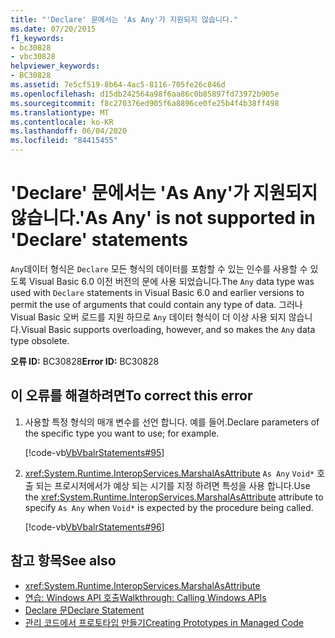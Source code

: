 ```yaml
---
title: "'Declare' 문에서는 'As Any'가 지원되지 않습니다."
ms.date: 07/20/2015
f1_keywords:
- bc30828
- vbc30828
helpviewer_keywords:
- BC30828
ms.assetid: 7e5cf519-8b64-4ac5-8116-705fe26c846d
ms.openlocfilehash: d15db242564a98f6aa86c0b85897fd73972b905e
ms.sourcegitcommit: f8c270376ed905f6a8896ce0fe25b4f4b38ff498
ms.translationtype: MT
ms.contentlocale: ko-KR
ms.lasthandoff: 06/04/2020
ms.locfileid: "84415455"
---
```

# <a name="as-any-is-not-supported-in-declare-statements"></a><span data-ttu-id="82588-102">'Declare' 문에서는 'As Any'가 지원되지 않습니다.</span><span class="sxs-lookup"><span data-stu-id="82588-102">'As Any' is not supported in 'Declare' statements</span></span>
<span data-ttu-id="82588-103">`Any`데이터 형식은 `Declare` 모든 형식의 데이터를 포함할 수 있는 인수를 사용할 수 있도록 Visual Basic 6.0 이전 버전의 문에 사용 되었습니다.</span><span class="sxs-lookup"><span data-stu-id="82588-103">The `Any` data type was used with `Declare` statements in Visual Basic 6.0 and earlier versions to permit the use of arguments that could contain any type of data.</span></span> <span data-ttu-id="82588-104">그러나 Visual Basic 오버 로드를 지원 하므로 `Any` 데이터 형식이 더 이상 사용 되지 않습니다.</span><span class="sxs-lookup"><span data-stu-id="82588-104">Visual Basic supports overloading, however, and so makes the `Any` data type obsolete.</span></span>  
  
 <span data-ttu-id="82588-105">**오류 ID:** BC30828</span><span class="sxs-lookup"><span data-stu-id="82588-105">**Error ID:** BC30828</span></span>  
  
## <a name="to-correct-this-error"></a><span data-ttu-id="82588-106">이 오류를 해결하려면</span><span class="sxs-lookup"><span data-stu-id="82588-106">To correct this error</span></span>  
  
1. <span data-ttu-id="82588-107">사용할 특정 형식의 매개 변수를 선언 합니다. 예를 들어.</span><span class="sxs-lookup"><span data-stu-id="82588-107">Declare parameters of the specific type you want to use; for example.</span></span>  
  
     [!code-vb[VbVbalrStatements#95](~/samples/snippets/visualbasic/VS_Snippets_VBCSharp/VbVbalrStatements/VB/class5.vb#95)]  
  
2. <span data-ttu-id="82588-108"><xref:System.Runtime.InteropServices.MarshalAsAttribute> `As Any` `Void*` 호출 되는 프로시저에서가 예상 되는 시기를 지정 하려면 특성을 사용 합니다.</span><span class="sxs-lookup"><span data-stu-id="82588-108">Use the <xref:System.Runtime.InteropServices.MarshalAsAttribute> attribute to specify `As Any` when `Void*` is expected by the procedure being called.</span></span>  
  
     [!code-vb[VbVbalrStatements#96](~/samples/snippets/visualbasic/VS_Snippets_VBCSharp/VbVbalrStatements/VB/class5.vb#96)]  
  
## <a name="see-also"></a><span data-ttu-id="82588-109">참고 항목</span><span class="sxs-lookup"><span data-stu-id="82588-109">See also</span></span>

- <xref:System.Runtime.InteropServices.MarshalAsAttribute>
- [<span data-ttu-id="82588-110">연습: Windows API 호출</span><span class="sxs-lookup"><span data-stu-id="82588-110">Walkthrough: Calling Windows APIs</span></span>](../../programming-guide/com-interop/walkthrough-calling-windows-apis.md)
- [<span data-ttu-id="82588-111">Declare 문</span><span class="sxs-lookup"><span data-stu-id="82588-111">Declare Statement</span></span>](../statements/declare-statement.md)
- [<span data-ttu-id="82588-112">관리 코드에서 프로토타입 만들기</span><span class="sxs-lookup"><span data-stu-id="82588-112">Creating Prototypes in Managed Code</span></span>](../../../framework/interop/creating-prototypes-in-managed-code.md)

